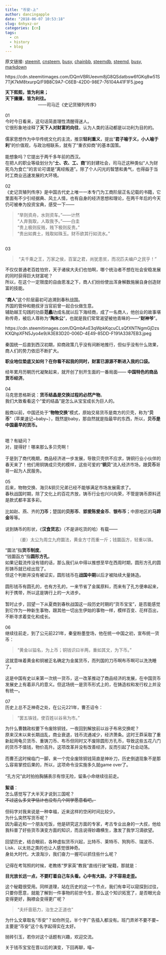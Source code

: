 ```yaml
---
title: "币安-上"
author: dancingapple
date: "2018-06-07 10:53:18"
slug: 6nhyxz-or
categories: [cn]
tags: 
  - cn
  - history
  - blog
---
```


原文链接: [steemit](https://steemit.com), [cnsteem](https://cnsteem.com), [busy](https://busy.org), [chainbb](https://chainbb.com), [steemdb](https://steemdb.com), [steemd](https://steemd.com), [busy](https://busy.org), [markdown](https://raw.githubusercontent.com/pzhaonet/steem_dancingapple/master/content/post/6nhyxz-or.md)

<html>
<p>https://cdn.steemitimages.com/DQmVBRUeevm8jG8QSdatbsw6fGKq8w51S7TjK7kM8txurpQ/F9B8C9A7-C6EB-42D0-98E7-76104A41F1F5.jpeg</p>
<p><strong>天下熙熙，皆为利来；<br>
天下攘攘，皆为利往。</strong><br>
&nbsp;&nbsp;&nbsp;&nbsp;&nbsp;&nbsp;&nbsp;&nbsp;&nbsp;&nbsp;&nbsp;&nbsp;&nbsp;&nbsp;&nbsp;&nbsp;&nbsp;&nbsp;&nbsp;&nbsp;&nbsp;&nbsp;&nbsp;&nbsp;&nbsp;&nbsp;&nbsp;——司马迁《史记<U+2022>货殖列传序》<br>
<br>
01<br>
今时今日看来，这句话简直理性清醒得迷人。<br>
它很形象地诠释了<strong>天下人对财富的向往</strong>，认为人类的活动都是以功利为目的的。<br>
<br>
儒家思想作为中华传统文化的主流，推崇<strong>轻利重义</strong>，提出“<strong>君子喻于义，小人喻于利</strong>”的价值观，与政治相联系，就有了“重农抑商”的基本国策。<br>
<br>
能想象吗？它提出于两千多年前的西汉。<br>
在把人的职业等级划分为“<strong>士、农、工、商</strong>”的封建社会，司马迁这种类似“人为财死鸟为食亡”的言论可谓是“离经叛道”。除了个人闪光的智慧和勇气，也得益于当时工商业迅速发展的大环境。 &nbsp;<br>
<br>
02<br>
《史记<U+2022>货殖列传序》是中国古代史上唯一一本专门为工商阶层正名记载的书籍，它里面有不少引经据典、风土人情，也有自身的经济思想和理论，在两千年后的今天仍可被奉为投资宝典，感受一下——</p>
<blockquote>“旱则资舟，水则资车。”——计然<br>
“人弃我取，人取我予。”——白圭<br>
“贵上极则反贱，贱下极则反贵。”<br>
“贵出如粪土，贱取如珠玉。财币欲其行如流水。” &nbsp;</blockquote>
<p><br>
03</p>
<blockquote>&nbsp;“夫千乘之王，万家之侯，百室之君，尚犹患贫，而况匹夫编户之民乎！”&nbsp;</blockquote>
<p>不仅仅普通老百姓怕穷，天子诸侯大夫们也怕啊，哪个统治者不想在社会安稳发展的同时获得巨大财富呢？<br>
所以，在这个一定限度的自由恩准之下，商人们纷纷使出浑身解数施展自身创造财富的技能。<br>
<br>
“<strong>商人</strong>”这个阶层最初可追溯到春秋战国。<br>
齐国的管仲和鲍叔牙当官前曾一起合伙做生意。<br>
辅助越王勾践的功臣<strong>范蠡</strong>功成名就以后下海经商，成了一名商人，他创业的故事堪称传奇，被后人尊称为“<strong>陶朱公</strong>”，也就是我们常常渴望被他青睐的——“<strong>财神爷</strong>”。</p>
<p>https://cdn.steemitimages.com/DQmbAxE3qWpkKqcuCLsQfXNTNgmGjDzsKXQhpXFN5Jyo4e9/A3E83D20-006D-4E49-85DD-F191A3387EB3.jpeg<br>
<br>
秦国统一后直到西汉初期，抑商政策几乎没有间断地推行，但似乎没有什么效果，商人们的势力依旧不断扩大。</p>
<p><strong>职业地位垫底又如何？在你看不起我的同时，财富已源源不断进入我的口袋。</strong>&nbsp;</p>
<p>经年累月历朝历代凝聚起来，就开创了别开生面的一番局面—— <strong>中国特色的商品货币经济</strong>。<br>
<br>
04<br>
马克思恩格斯说：<strong>货币结晶是交换过程的必然产物</strong>。<br>
我们大致看看这个“爱的结晶”是怎么从宝宝成长为巨人的。<br>
<br>
殷商以前，中国还处于“<strong>物物交换</strong>”模式，原始交易货币是南方的贝壳，称为“<strong>贝币</strong>”（苹果速记~baby~），既然是baby，那自然就是指最早的东西，所以，<strong>贝币是中国最早的货币。</strong>&nbsp;</p>
<p><br>
嗯？有疑问？<br>
对，提得好！哪来那么多贝壳啊！<br>
<br>
于是到了商代晚期，商品经济进一步发展，导致贝壳供不应求，铸铜行业小伙伴的春天来了！他们用铜铸成贝壳的模样，这些可爱的“<strong>铜贝</strong>”流入经济市场，跟<strong>贝币</strong>哥哥一起为人民服务。 &nbsp;<br>
<br>
05<br>
后来，物物交换、海贝&amp;铜贝兄弟已经不能够满足市场发展需求了。<br>
春秋战国时期，除了文化上的百花齐放，铸币行业也兴兴向荣，不管是铸币原料还是款式都丰富多彩。<br>
<br>
比如赵、燕、齐的<strong>刀币</strong>；楚国的<strong>贝形币</strong>、<strong>郢爰陈爰金币</strong>、<strong>银布币</strong>；中原地区的<strong>马蹄金</strong>等等。<br>
<br>
说到铸币的形状，《<strong>汉<U+2022>食货志</strong>》（不是讲吃货的哈）有载——&nbsp;</p>
<blockquote>（姜）太公为周立九府圜法，黄金方寸而重一斤；钱圜函方，轻重以铢。&nbsp;</blockquote>
<p>“圜法”指<strong>货币制度</strong>。<br>
“钱圜函方”指<strong>圆形方孔</strong>。<br>
如果记载流传没有错的话，那么我们从中得以推想至早在西周时期，圆形方孔的圆形铸币就已经出现了。<br>
但这个判断并没有被证实，圆形钱币在<strong>战国中期</strong>以后才被陆续大量铸造。<br>
<br>
圆形钱币有圆孔的，也有方孔的，一来节省了金属原料，而来有了孔方便串起来，利于携带，所以这是铸行上的一大进步。<br>
<br>
暂时止步，回望一下从夏商到春秋战国这一段历史时期的“货币宝宝”，是否能感觉到它作为一种新生事物，跟其他一切出生伊始的事物一样，模样百变、花样百出，不断寻求着变化和成长。 &nbsp;<br>
<br>
06<br>
继续往前走，到了公元前221年，秦皇粉墨登场，他在统一中国之初，宣布统一货币：</p>
<blockquote>“黄金以镒名，为上币；铜钱识曰半两，重如其文，为下币。”&nbsp;</blockquote>
<p>这就意味着黄金和铜被正名确定为金属货币，而列国的刀币啊布币啊可以洗洗睡了。<br>
<br>
这是中国有史以来第一次统一货币，这一改革推动了商品经济的发展，在中国货币发展史上有着非凡的意义。但这场统一是货币形式上的，在铸造权和发行权上并没有统一。<br>
<br>
07<br>
历史上总不乏神奇之处，在公元221年，曹丕诏令：</p>
<blockquote>“罢五铢钱，使百姓以谷帛为市。”</blockquote>
<p>为什么曹魏政权要下令废除铜钱，一夜回到解放前以谷子布帛交换呢？<br>
原来汉末以来长期战乱，商业衰退，钱币流通减少，经济萧条。这时王莽采取了重新起用龟贝货币、重铸刀币、布币但同时又不废除圆形方孔币，导致这些五花八门的货币不值钱，物价高升。这项改革并没有改善经济，反而引起了社会动荡。<br>
<br>
而曹丕这时候临门一脚，来一个完全废除铜钱简直是神补刀，历史倒退现象不是那么容易掌控后果的，所以，这项命令没实施多久就game over了。<br>
<br>
“孔方兄”此时拍拍胸脯表示有惊无险，留条小命继续往前走。<br>
<br>
<strong>絮语</strong>：<br>
怎么感觉写了大半天才说到三国呢？<br>
<del>不过这么多文字估计也没有几个同学愿意看吧。</del><br>
<br>
但码字对我来说是一种幸福，近来这样的空闲时间比较少。<br>
为什么突然写货币呢？<br>
因为最近和一个朋友吃饭，他是研究这方面的专家，考古专业出身的一大叔，他给我科普了好些货币演变方面的知识，而且说得妙趣横生，激发了我学习滴欲望。 &nbsp;<br>
<br>
回望历史，结合眼前，各种虚拟货币兴起，比特币、莱特币、狗狗币、瑞波币、Lisk、以太坊之类的也让人感觉很神奇。<br>
身处大时代，大浪淘沙，我们奋力一握可以抓住些什么呢？<br>
<br>
记得在考驾照的时候，老教练“罗家英”教我“直线行驶”秘籍，那就是：&nbsp;</p>
<p><strong>目光放长远一点，不要盯着自己车头看。心中有大路，才不容易走歪。</strong>&nbsp;</p>
<p>这个秘籍很受用。同样道理，站在历史的这一个节点，我们有幸可以窥探到过往，只要你愿意，就能了解到一件事物的前世今生，那么这个知识拓宽了，是否眼光会变得更好，胸襟会变得更广呢？&nbsp;</p>
<blockquote>“夫纤啬筋力，治生之正道也” &nbsp;</blockquote>
<p>为什么文章取名“币安”？如你所见，半个字广告插入都没有。班门弄斧不要不要~ 主要是“币安”这个名字起得实在太好。</p>
<p>抛砖引玉，若你对这个话题有兴趣，欢迎交流。&nbsp;</p>
<p>关于钱币宝宝在晋以后的演变，下回再聊，喵~</p>
</html>
